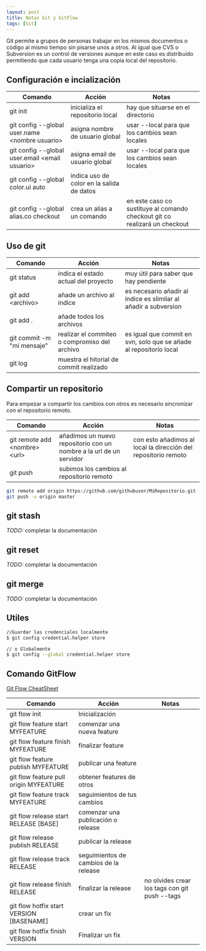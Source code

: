 ```yaml
---
layout: post
title: Notas Git y GitFlow
tags: [Git]
---
```


Git permite a grupos de personas trabajar en los mismos documentos o código al mismo tiempo sin pisarse unos a otros. Al igual que CVS o Subversion es un control de versiones aunque en este caso es distribuido permitiendo que cada usuario tenga una copia local del repositorio.

## Configuración e incialización

| **Comando** | **Acción**                          | **Notas** |
|---|---|---|
| git init    | inicializa el repositorio local     | hay que situarse en el directorio |
| git config --global user.name \<nombre usuario\> | asigna nombre de usuario global | usar --local para que los cambios sean locales |
| git config --global user.email \<email usuario\> | asigna email de usuario global | usar --local para que los cambios sean locales |
| git config --global color.ui auto | indica uso de color en la salida de datos |  |
| git config --global alias.co checkout | crea un alias a un comando | en este caso co sustituye al comando checkout git co realizará un checkout |

## Uso de git

|**Comando** | **Acción**                           | **Notas** |
|---|---|---|
|git status  | indica el estado actual del proyecto | muy útil para saber que hay pendiente |
|git add \<archivo\> | añade un archivo al indice | es necesario añadir al indice es slimilar al añadir a subversion |
|git add . | añade todos los archivos |
|git commit -m "mi mensaje" | realizar el commiteo o compromiso del archivo | es igual que commit en svn, solo que se añade al repositorio local |
|git log | muestra el hitorial de commit realizado |

## Compartir un repositorio

Para empezar a compartir los cambios con otros es necesario sincronizar con el repositorio remoto.

|**Comando** | **Acción**                           | **Notas** |
|---|---|---|
|git remote add \<nombre\> \<url\> | añadimos un nuevo repositorio con un nombre a la url de un servidor | con esto añadimos al local la dirección del repositorio remoto |
|git push | subimos los cambios al repositorio remoto | |

```bash
git remote add origin https://github.com/githubuser/MiRepositorio.git
git push -u origin master
```

## git stash
*TODO:* completar la documentación

## git reset
*TODO:* completar la documentación

## git merge
*TODO:* completar la documentación

## Utiles

```bash
//Guardar las credenciales localmente
$ git config credential.helper store

// o Globalmente
$ git config --global credential.helper store
```

## Comando GitFlow

[Git Flow CheatSheet](https://danielkummer.github.io/git-flow-cheatsheet/index.es_ES.html)

|**Comando** | **Acción**                           | **Notas** |
|------------|--------------------------------------|-----------|
|git flow init| Inicialización | |
|git flow feature start MYFEATURE| comenzar una nueva feature||
| git flow feature finish MYFEATURE | finalizar feature | |
| git flow feature publish MYFEATURE | publicar una feature | |
| git flow feature pull origin MYFEATURE | obtener features de otros | |
| git flow feature track MYFEATURE | seguimientos de tus cambios | |
| git flow release start RELEASE [BASE] | comenzar una publicación o release | |
| git flow release publish RELEASE | publicar la release | |
| git flow release track RELEASE | seguimientos de cambios de la release | |
| git flow release finish RELEASE | finalizar la release | no olvides crear los tags con git push --tags |
| git flow hotfix start VERSION [BASENAME] | crear un fix | |
| git flow hotfix finish VERSION | Finalizar un fix | |
